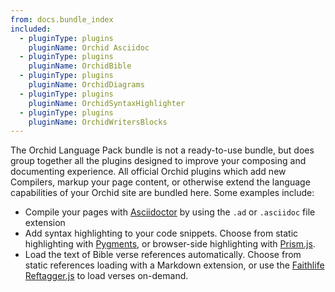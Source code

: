 ```yaml
---
from: docs.bundle_index
included:
  - pluginType: plugins
    pluginName: Orchid Asciidoc
  - pluginType: plugins
    pluginName: OrchidBible
  - pluginType: plugins
    pluginName: OrchidDiagrams
  - pluginType: plugins
    pluginName: OrchidSyntaxHighlighter
  - pluginType: plugins
    pluginName: OrchidWritersBlocks
---
```


The Orchid Language Pack bundle is not a ready-to-use bundle, but does group together all the plugins designed to 
improve your composing and documenting experience. All official Orchid plugins which add new Compilers, markup your
page content, or otherwise extend the language capabilities of your Orchid site are bundled here. Some examples include:

* Compile your pages with [Asciidoctor](https://asciidoctor.org/docs/asciidoctorj/) by using the `.ad` or `.asciidoc` 
file extension
* Add syntax highlighting to your code snippets. Choose from static highlighting with 
[Pygments](http://pygments.org/docs/java/), or browser-side highlighting with [Prism.js](https://prismjs.com/).
* Load the text of Bible verse references automatically. Choose from static references loading with a Markdown 
extension, or use the [Faithlife Reftagger.js](https://reftagger.com) to load verses on-demand.
